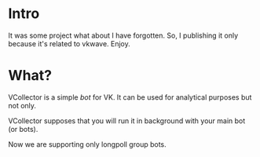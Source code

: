# Intro

It was some project what about I have forgotten. So, I publishing it only because it's related to vkwave. Enjoy.

# What?
VCollector is a simple _bot_ for VK. It can be used for analytical purposes but not only.

VCollector supposes that you will run it in background with your main bot (or bots).

Now we are supporting only longpoll group bots.


